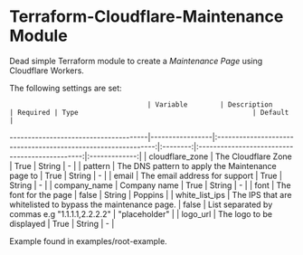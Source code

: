 # Terraform-Cloudflare-Maintenance Module

Dead simple Terraform module to create a *Maintenance Page* using Cloudflare Workers.

The following settings are set:

                                      | Variable        | Description                                                   | Required | Type                                           | Default       |
--------------------------------------|-----------------|:-------------------------------------------------------------:|:--------:|:----------------------------------------------:|:-------------:|
                                      | cloudflare_zone | The Cloudflare Zone                                           | True     | String                                         | -             |
                                      | pattern         | The DNS pattern to apply the Maintenance page to              | True     | String                                         | -             |
                                      | email           | The email address for support                                 | True     | String                                         | -             |
                                      | company_name    | Company name                                                  | True     | String                                         | -             |
                                      | font            | The font for the page                                         | false    | String                                         | Poppins       |
                                      | white_list_ips  | The IPS that are whitelisted to bypass the maintenance page. | false    | List separated by commas e.g "1.1.1.1,2.2.2.2" | "placeholder" |
                                      | logo_url        | The logo to be displayed                                      | True     | String                                         | -             |

Example found in examples/root-example.

